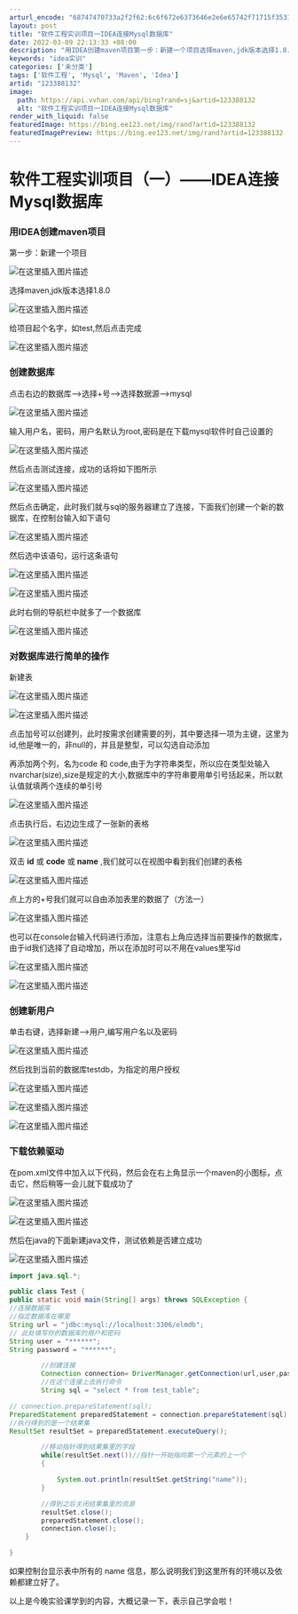 ```yaml
---
arturl_encode: "68747470733a2f2f62:6c6f672e6373646e2e6e65742f71715f35313937333032352f:61727469636c652f64657461696c732f313233333838313332"
layout: post
title: "软件工程实训项目一IDEA连接Mysql数据库"
date: 2022-03-09 22:13:33 +08:00
description: "用IDEA创建maven项目第一步：新建一个项目选择maven,jdk版本选择1.8.0给项目起个名"
keywords: "idea实训"
categories: ['未分类']
tags: ['软件工程', 'Mysql', 'Maven', 'Idea']
artid: "123388132"
image:
  path: https://api.vvhan.com/api/bing?rand=sj&artid=123388132
  alt: "软件工程实训项目一IDEA连接Mysql数据库"
render_with_liquid: false
featuredImage: https://bing.ee123.net/img/rand?artid=123388132
featuredImagePreview: https://bing.ee123.net/img/rand?artid=123388132
---
```


# 软件工程实训项目（一）——IDEA连接Mysql数据库

### 用IDEA创建maven项目

第一步：新建一个项目
  
![在这里插入图片描述](https://i-blog.csdnimg.cn/blog_migrate/8ebc66b8469e0ee9553cf54e92eaa611.png)
  
选择maven,jdk版本选择1.8.0
  
![在这里插入图片描述](https://i-blog.csdnimg.cn/blog_migrate/a5c0aa9d41ac6b3f5def550296d4a9aa.png)
  
给项目起个名字，如test,然后点击完成
  
![在这里插入图片描述](https://i-blog.csdnimg.cn/blog_migrate/765f08458c8582dd4917e3e55dd710b9.png)

### 创建数据库

点击右边的数据库—>选择+号—>选择数据源—>mysql
  
![在这里插入图片描述](https://i-blog.csdnimg.cn/blog_migrate/6c43d15c5f7313e84a5367af4c0d7dfa.png)
  
输入用户名，密码，用户名默认为root,密码是在下载mysql软件时自己设置的
  
![在这里插入图片描述](https://i-blog.csdnimg.cn/blog_migrate/5609f0393e2d461b2504a010b1d641f7.png)
  
然后点击测试连接，成功的话将如下图所示
  
![在这里插入图片描述](https://i-blog.csdnimg.cn/blog_migrate/0dd285b1af3065e9c4d1853e01e39fee.png)

然后点击确定，此时我们就与sql的服务器建立了连接，下面我们创建一个新的数据库，在控制台输入如下语句
  
![在这里插入图片描述](https://i-blog.csdnimg.cn/blog_migrate/34da7724654c04f9cb83f09eefb48306.png)

然后选中该语句，运行这条语句
  
![在这里插入图片描述](https://i-blog.csdnimg.cn/blog_migrate/4f2487f4363cd254e43e2bb5e8e0f386.png)
  
![在这里插入图片描述](https://i-blog.csdnimg.cn/blog_migrate/6f69f82c978f0ecd594c0ab882e08641.png)
  
此时右侧的导航栏中就多了一个数据库
  
![在这里插入图片描述](https://i-blog.csdnimg.cn/blog_migrate/47780c891600cb8fec480aa826f92fd2.png)

### 对数据库进行简单的操作

新建表
  
![在这里插入图片描述](https://i-blog.csdnimg.cn/blog_migrate/4c557e7921687bc740ddfbcc34484240.png)
  
![在这里插入图片描述](https://i-blog.csdnimg.cn/blog_migrate/42b81662565eb717b1d02bd208ead18f.png)
  
点击加号可以创建列，此时按需求创建需要的列，其中要选择一项为主键，这里为id,他是唯一的，非null的，并且是整型，可以勾选自动添加
  
再添加两个列，名为code 和 code,由于为字符串类型，所以应在类型处输入nvarchar(size),size是规定的大小,数据库中的字符串要用单引号括起来，所以默认值就填两个连续的单引号
  
![在这里插入图片描述](https://i-blog.csdnimg.cn/blog_migrate/9cbdeb488306c53f3d8d48deadcf91a2.png)
  
点击执行后，右边边生成了一张新的表格
  
![在这里插入图片描述](https://i-blog.csdnimg.cn/blog_migrate/b9c99b0e654563837f69c634a9174991.png)
  
双击
**id**
或
**code**
或
**name**
,我们就可以在视图中看到我们创建的表格
  
![在这里插入图片描述](https://i-blog.csdnimg.cn/blog_migrate/fc40ed3370dec5a1d90f4ecb0cbcc41d.png)
  
点上方的+号我们就可以自由添加表里的数据了（方法一）
  
![在这里插入图片描述](https://i-blog.csdnimg.cn/blog_migrate/f9a53fe08011cc91672c070032aeea44.png)
  
也可以在console台输入代码进行添加，注意右上角应选择当前要操作的数据库，由于id我们选择了自动增加，所以在添加时可以不用在values里写id
  
![在这里插入图片描述](https://i-blog.csdnimg.cn/blog_migrate/e2deaf55e7cab245b8425f4c4d531f57.png)
  
![在这里插入图片描述](https://i-blog.csdnimg.cn/blog_migrate/17ae2df7c4261a6df4b332c5d16e401e.png)

### 创建新用户

单击右键，选择新建–>用户,编写用户名以及密码
  
![在这里插入图片描述](https://i-blog.csdnimg.cn/blog_migrate/498c7773576f5390f63cb3d93287369f.png)
  
然后找到当前的数据库testdb，为指定的用户授权
  
![在这里插入图片描述](https://i-blog.csdnimg.cn/blog_migrate/adff546d2d62b222c4c2f77480072566.png)
  
![在这里插入图片描述](https://i-blog.csdnimg.cn/blog_migrate/03c1c0e6c186f56ffa98f4aec8e511e4.png)
  
![在这里插入图片描述](https://i-blog.csdnimg.cn/blog_migrate/0cfff57226029fe61ef347b7e8c6ef18.png)

### 下载依赖驱动

在pom.xml文件中加入以下代码，然后会在右上角显示一个maven的小图标，点击它，然后稍等一会儿就下载成功了
  
![在这里插入图片描述](https://i-blog.csdnimg.cn/blog_migrate/cb62e3ba85a0ea6ff428de6f8d4ab0b6.png)
  
![在这里插入图片描述](https://i-blog.csdnimg.cn/blog_migrate/128a25e6abef852e50af3644a158af1a.png)
  
然后在java的下面新建java文件，测试依赖是否建立成功
  
![在这里插入图片描述](https://i-blog.csdnimg.cn/blog_migrate/243b43b7e1b0d4b2d27280c84369aa29.png)

```java
import java.sql.*;

public class Test {
public static void main(String[] args) throws SQLException {
//连接数据库
//指定数据库在哪里
String url = "jdbc:mysql://localhost:3306/elmdb";
// 此处填写你的数据库的用户和密码
String user = "******";
String password = "******";

        //创建连接
        Connection connection= DriverManager.getConnection(url,user,password);
        //在这个连接上去执行命令
        String sql = "select * from test_table";

// connection.prepareStatement(sql);
PreparedStatement preparedStatement = connection.prepareStatement(sql);
//执行得到的是一个结果集
ResultSet resultSet = preparedStatement.executeQuery();

        //移动指针得到结果集里的字段
        while(resultSet.next())//指针一开始指向第一个元素的上一个
        {

            System.out.println(resultSet.getString("name"));
        }

        //得到之后关闭结果集里的资源
        resultSet.close();
        preparedStatement.close();
        connection.close();
    }

}

```

如果控制台显示表中所有的 name 信息，那么说明我们到这里所有的环境以及依赖都建立好了。
  
以上是今晚实验课学到的内容，大概记录一下，表示自己学会啦！